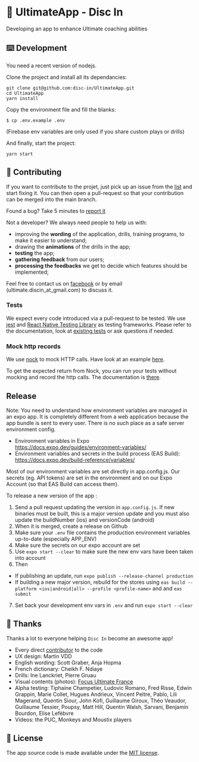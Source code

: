 # 🥏 UltimateApp - Disc In

Developing an app to enhance Ultimate coaching abilities

## ⌨️ Development

You need a recent version of nodejs.

Clone the project and install all its dependancies:

```
git clone git@github.com:disc-in/UltimateApp.git
cd UltimateApp
yarn install
```

Copy the environment file and fill the blanks:

```
$ cp .env.example .env
```

(Firebase env variables are only used if you share custom plays or drills)

And finally, start the project:

```
yarn start
```

## 👏 Contributing

If you want to contribute to the projet, just pick up an issue from the [list](https://github.com/disc-in/UltimateApp/issues) and start fixing it. You can then open a pull-request so that your contribution can be merged into the main branch.

Found a bug? Take 5 minutes to [report it](https://github.com/disc-in/UltimateApp/issues/new?assignees=&labels=bug&template=bug_report.md&title=)

Not a developer? We always need people to help us with:

- improving the **wording** of the application, drills, training programs, to make it easier to understand;
- drawing the **animations** of the drills in the app;
- **testing** the app;
- **gathering feedback** from our users;
- **processing the feedbacks** we get to decide which features should be implemented;

Feel free to contact us on [facebook](https://www.facebook.com/DiscInApp) or by email (ultimate.discin_at_gmail.com) to discuss it.

### Tests

We expect every code introduced via a pull-request to be tested.
We use [jest](https://jestjs.io/docs/en/tutorial-react-native) and [React Native Testing Library](https://callstack.github.io/react-native-testing-library/) as testing frameworks. Please refer to the documentation, look at [existing tests](https://github.com/disc-in/UltimateApp/blob/main/src/Components/DrillListPage.test.js) or ask questions if needed.

### Mock http records

We use [nock](https://github.com/nock/nock) to mock HTTP calls. Have look at an example [here](https://github.com/disc-in/UltimateApp/blob/main/src/Components/shared/VimeoVideo.test.js).

To get the expected return from Nock, you can run your tests without mocking and record the http calls. The documentation is [there](https://github.com/nock/nock#recording).

## Release

Note: You need to understand how environment variables are managed in an expo app. It is completely different from a web application because the app bundle is sent to every user. There is no such place as a safe server environment config.

- Environment variables in Expo https://docs.expo.dev/guides/environment-variables/
- Environment variables and secrets in the build process (EAS Build): https://docs.expo.dev/build-reference/variables/

Most of our environment variables are set directly in app.config.js. Our secrets (eg. API tokens) are set in the environment and on our Expo Account (so that EAS Build can access them).

To release a new version of the app :

1. Send a pull request updating the version in `app.config.js`. If new binaries must be built, this is a major version update and you must also update the buildNumber (ios) and versionCode (android)
2. When it is merged, create a release on Github
3. Make sure your `.env` file contains the production environment variables up-to-date (especially APP_ENV)
4. Make sure the secrets on our expo account are set
5. Use `expo start --clear` to make sure the new env vars have been taken into account
6. Then

- If publishing an update, run `expo publish --release-channel production`
- If building a new major version, rebuild for the stores using `eas build --platform <ios|android|all> --profile <profile-name>` and and `eas submit`

7. Set back your development env vars in `.env` and run `expo start --clear`

## 🙏 Thanks

Thanks a lot to everyone helping `Disc In` become an awesome app!

- Every direct [contributor](https://github.com/disc-in/UltimateApp/graphs/contributors) to the code
- UX design: Martin VDD
- English wording: Scott Graber, Anja Hopma
- French dictionary: Cheikh F. Ndiaye
- Drills: Ine Lanckriet, Pierre Gruau
- Visual contents (photos): [Focus Ultimate France](https://www.facebook.com/ultifocus/)
- Alpha testing: Tiphaine Champetier, Ludovic Romano, Fred Risse, Edwin Grappin, Marie Collet, Hugues Andrieux, Vincent Peltre, Pablo, Lili Magerand, Quentin Siour, John Kofi, Guillaume Giroux, Théo Veaudor, Guillaume Tessier, Poupsy, Matt Hill, Quentin Walsh, Sarvani, Benjamin Bourdon, Elise Lefèbvre
- Videos: the PUC, Monkeys and Moustix players

## 📜 License

The app source code is made available under the [MIT license](LICENSE).
